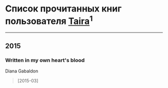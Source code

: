 # Список прочитанных книг пользователя [Taira](http://vk.com/id6946834)<sup>1</sup>
---

## 2015

### Written in my own heart's blood
Diana Gabaldon
> [2015-03] 




